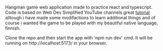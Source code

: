 Hangman game web application made to practice react and typescript. Code is based on Web Dev Simplified YouTube channels great <a href="https://youtu.be/-ONUyenGnWw?si=7f-1i-2uGvTXOgsO">tutorial</a> alltough i have made some modifactions to learn additional things and of course i wanted the game to be played with my beautiful native language, finnish.

Clone the repo and then start the app with 'npm run dev' cmd. It will be running on http://localhost:5173/ in your browser. 
